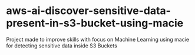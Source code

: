 # aws-ai-discover-sensitive-data-present-in-s3-bucket-using-macie
Project made to improve skills with focus on Machine Learning using macie for detecting sensitive data inside S3 Buckets
